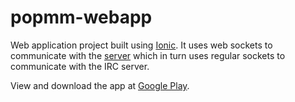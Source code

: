 # popmm-webapp
Web application project built using [Ionic](https://ionicframework.com/). 
It uses web sockets to communicate with the [server](https://github.com/PopRe/websocket-server) 
which in turn uses regular sockets to communicate with the IRC server.

View and download the app at [Google Play](https://play.google.com/store/apps/details?id=net.popre.mm).
